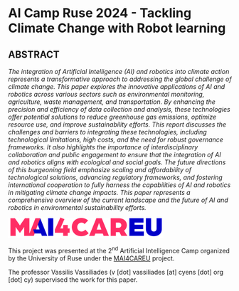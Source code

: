 # AI Camp Ruse 2024 - Tackling Climate Change with Robot learning
## ABSTRACT
<i>The integration of Artificial Intelligence (AI) and robotics into climate action represents a transformative approach to addressing the global challenge of
climate change. This paper explores the innovative
applications of AI and robotics across various sectors
such as environmental monitoring, agriculture, waste
management, and transportation. By enhancing the
precision and efficiency of data collection and analysis, these technologies offer potential solutions to reduce greenhouse gas emissions, optimize resource use,
and improve sustainability efforts. This report discusses the challenges and barriers to integrating these
technologies, including technological limitations, high
costs, and the need for robust governance frameworks.
It also highlights the importance of interdisciplinary
collaboration and public engagement to ensure that
the integration of AI and robotics aligns with ecological and social goals. The future directions of this
burgeoning field emphasize scaling and affordability
of technological solutions, advancing regulatory frameworks, and fostering international cooperation to fully
harness the capabilities of AI and robotics in mitigating climate change impacts. This paper represents a
comprehensive overview of the current landscape and
the future of AI and robotics in environmental sustainability efforts.</i>

![img](image.png)

This project was presented at the 2<sup>nd</sup> Artificial Intelligence Camp organized by the University of Ruse under the [MAI4CAREU](https://mai4car.eu/) project.

The professor Vassilis Vassiliades (v [dot] vassiliades [at] cyens [dot] org [dot] cy) supervised the work for this paper.